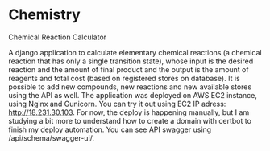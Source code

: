 # Chemistry
Chemical Reaction Calculator

A django application to calculate elementary chemical reactions (a chemical reaction that has only a single transition state),
whose input is the desired reaction and the amount of final product and the output is the amount of reagents and total cost 
(based on registered stores on database). It is possible to add new compounds, new reactions and new available stores using the API
as well.
The application was deployed on AWS EC2 instance, using Nginx and Gunicorn. You can try it out using EC2 IP adress: http://18.231.30.103. 
For now, the deploy is happening manually, but I am studying a bit more to understand how to create a domain with certbot to finish my deploy
automation.
You can see API swagger using /api/schema/swagger-ui/.

